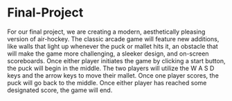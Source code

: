 Final-Project
=============

For our final project, we are creating a modern, aesthetically pleasing version of air-hockey. The classic arcade game will feature new additions, like walls that light up whenever the puck or mallet hits it, an obstacle that will make the game more challenging, a sleeker design, and on-screen scoreboards. Once either player initiates the game by clicking a start button, the puck will begin in the middle. The two players will utilize the W A S D keys and the arrow keys to move their mallet. Once one player scores, the puck will go back to the middle. Once either player has reached some designated score, the game will end. 
